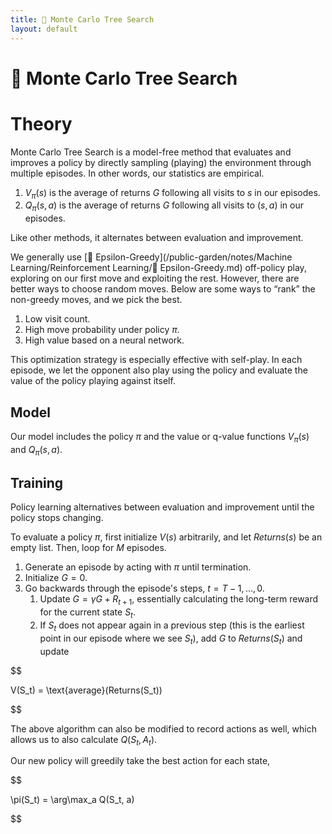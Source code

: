 ```yaml
---
title: 🎲 Monte Carlo Tree Search
layout: default
---
```


# 🎲 Monte Carlo Tree Search

# Theory
Monte Carlo Tree Search is a model-free method that evaluates and improves a policy by directly sampling (playing) the environment through multiple episodes. In other words, our statistics are empirical.
1. $V_\pi(s)$ is the average of returns $G$ following all visits to $s$ in our episodes.
2. $Q_\pi(s, a)$ is the average of returns $G$ following all visits to $(s, a)$ in our episodes.

Like other methods, it alternates between evaluation and improvement.

We generally use [🧧 Epsilon-Greedy](/public-garden/notes/Machine Learning/Reinforcement Learning/🧧 Epsilon-Greedy.md) off-policy play, exploring on our first move and exploiting the rest. However, there are better ways to choose random moves. Below are some ways to “rank” the non-greedy moves, and we pick the best.
1. Low visit count.
2. High move probability under policy $\pi$.
3. High value based on a neural network.

This optimization strategy is especially effective with self-play. In each episode, we let the opponent also play using the policy and evaluate the value of the policy playing against itself.

## Model
Our model includes the policy $\pi$ and the value or q-value functions $V_\pi(s)$ and $Q_{\pi}(s, a)$.

## Training
Policy learning alternatives between evaluation and improvement until the policy stops changing.

To evaluate a policy $\pi$, first initialize $V(s)$ arbitrarily, and let $Returns(s)$ be an empty list. Then, loop for $M$ episodes.
1. Generate an episode by acting with $\pi$ until termination.
2. Initialize $G = 0$.
3. Go backwards through the episode's steps, $t = T-1, \ldots, 0$.
	1. Update $G = \gamma G + R_{t+1}$, essentially calculating the long-term reward for the current state $S_t$.
	2. If $S_t$ does not appear again in a previous step (this is the earliest point in our episode where we see $S_t$), add $G$ to $Returns(S_t)$ and update 

$$

V(S_t) = \text{average}(Returns(S_t))

$$

The above algorithm can also be modified to record actions as well, which allows us to also calculate $Q(S_t, A_t)$.

Our new policy will greedily take the best action for each state, 

$$

\pi(S_t) = \arg\max_a Q(S_t, a)

$$

